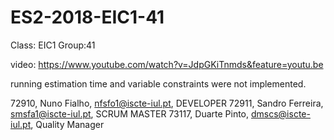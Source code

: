 # ES2-2018-EIC1-41

Class: EIC1 Group:41
 
 video: https://www.youtube.com/watch?v=JdpGKiTnmds&feature=youtu.be
 
 running estimation time and variable constraints were not implemented.
 
 72910, Nuno Fialho, nfsfo1@iscte-iul.pt, DEVELOPER
 72911, Sandro Ferreira, smsfa1@iscte-iul.pt, SCRUM MASTER
 73117, Duarte Pinto, dmscs@iscte-iul.pt, Quality Manager
 